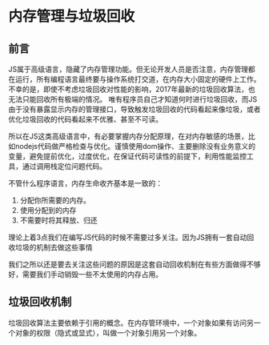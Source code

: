 # 内存管理与垃圾回收

## 前言
JS属于高级语言，隐藏了内存管理功能。但无论开发人员是否注意，内存管理都在运行，所有编程语言最终要与操作系统打交道，在内存大小固定的硬件上工作。不幸的是，即使不考虑垃圾回收对性能的影响，2017年最新的垃圾回收算法，也无法只能回收所有极端的情况。
唯有程序员自己才知道何时进行垃圾回收，而JS由于没有暴露显示内存的管理接口，导致触发垃圾回收的代码看起来像垃圾，或者优化垃圾回收的代码看起来不优雅、甚至不可读。

所以在JS这类高级语言中，有必要掌握内存分配原理，在对内存敏感的场景，比如nodejs代码做严格检查与优化。谨慎使用dom操作、主要删除没有业务意义的变量，避免提前优化，过度优化，在保证代码可读性的前提下，利用性能监控工具，通过调用栈定位问题代码。


不管什么程序语言，内存生命收齐基本是一致的：
1. 分配你所需要的内存。
2. 使用分配到的内存
3. 不需要时将其释放、归还


理论上着3点我们在编写JS代码的时候不需要过多关注。因为JS拥有一套自动回收垃圾的机制去做这些事情

我们之所以还是要去关注这些问题的原因是这套自动回收机制在有些方面做得不够好，需要我们手动销毁一些不太使用的内存占用。

## 垃圾回收机制

垃圾回收算法主要依赖于引用的概念。在内存管环境中，一个对象如果有访问另一个对象的权限（隐式或显式），叫做一个对象引用另一个对象。
